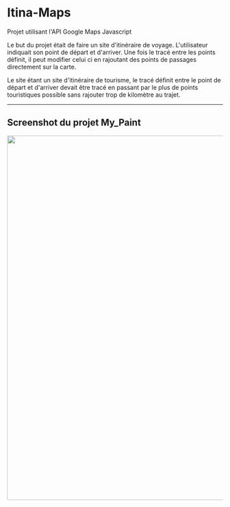# Itina-Maps

Projet utilisant l'API Google Maps Javascript

Le but du projet était de faire un site d'itinéraire de voyage. L'utilisateur indiquait son point de départ et d'arriver. Une fois le tracé entre les points définit, il peut modifier celui ci en rajoutant des points de passages directement sur la carte.

Le site étant un site d'itinéraire de tourisme, le tracé définit entre le point de départ et d'arriver devait être tracé en passant par le plus de points touristiques possible sans rajouter trop de kilomètre au trajet. 

<hr></hr>

## Screenshot du projet My_Paint

<p align="center">
  <img src="https://cloud.githubusercontent.com/assets/16621838/17516560/4deeed3c-5e3f-11e6-9b3b-29e3ac0475a2.png" width="850"/>
</p>
